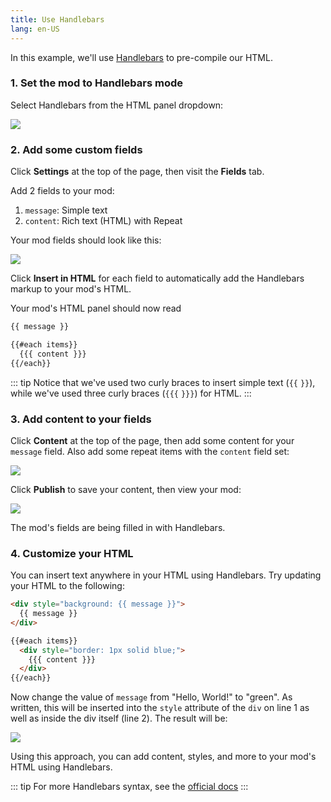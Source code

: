 ```yaml
---
title: Use Handlebars
lang: en-US
---
```


In this example, we'll use [Handlebars](https://handlebarsjs.com/) to pre-compile our HTML.

### 1. Set the mod to Handlebars mode

Select Handlebars from the HTML panel dropdown:

<img src="https://res.cloudinary.com/component/image/upload/c_scale,w_1200/v1534817316/handlebars-01_nipjmm.png">

### 2. Add some custom fields

Click **Settings** at the top of the page, then visit the **Fields** tab.

Add 2 fields to your mod:

1. `message`: Simple text
2. `content`: Rich text (HTML) with Repeat

Your mod fields should look like this:

<img src="https://res.cloudinary.com/component/image/upload/c_scale,w_1200/v1534818721/handlebars-02_mtq2fb.png">

Click **Insert in HTML** for each field to automatically add the Handlebars markup to your mod's HTML.

Your mod's HTML panel should now read

```html
{{ message }}

{{#each items}}
  {{{ content }}}
{{/each}}
```

::: tip
Notice that we've used two curly braces to insert simple text (`{{` `}}`), while we've used three curly braces (`{{{` `}}}`) for HTML.
:::

### 3. Add content to your fields

Click **Content** at the top of the page, then add some content for your `message` field. Also add some repeat items with the `content` field set:

<img src="https://res.cloudinary.com/component/image/upload/c_scale,w_1200/v1534818994/handlebars-03_f2cx6d.png">

Click **Publish** to save your content, then view your mod:

<img src="https://res.cloudinary.com/component/image/upload/c_scale,w_1200/v1534819092/handlebars-04_lvkjud.png">

The mod's fields are being filled in with Handlebars.

### 4. Customize your HTML

You can insert text anywhere in your HTML using Handlebars. Try updating your HTML to the following:

```html
<div style="background: {{ message }}">
  {{ message }}
</div>

{{#each items}}
  <div style="border: 1px solid blue;">
    {{{ content }}}
  </div>
{{/each}}
```

Now change the value of `message` from "Hello, World!" to "green". As written, this will be inserted into the `style` attribute of the `div` on line 1 as well as inside the div itself (line 2).  The result will be:

<img src="https://res.cloudinary.com/component/image/upload/c_scale,w_1200/v1534819739/handlebars-05_vb0zpn.png">

Using this approach, you can add content, styles, and more to your mod's HTML using Handlebars.

::: tip
For more Handlebars syntax, see the [official docs](https://handlebarsjs.com/expressions.html)
:::